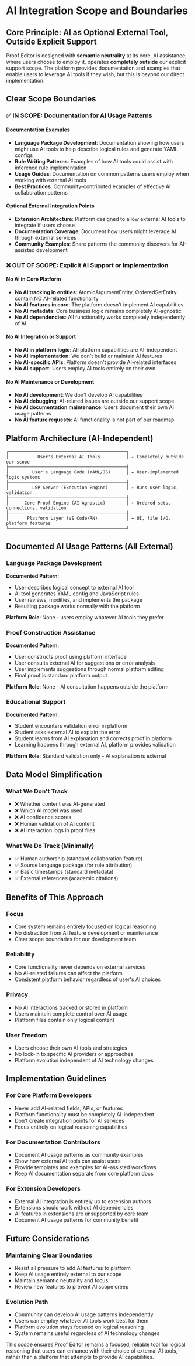 # AI Integration Scope and Boundaries

## Core Principle: AI as Optional External Tool, Outside Explicit Support

Proof Editor is designed with **semantic neutrality** at its core. AI assistance, where users choose to employ it, operates **completely outside** our explicit support scope. The platform provides documentation and examples that enable users to leverage AI tools if they wish, but this is beyond our direct implementation.

## Clear Scope Boundaries

### ✅ **IN SCOPE: Documentation for AI Usage Patterns**

#### Documentation Examples
- **Language Package Development**: Documentation showing how users might use AI tools to help describe logical rules and generate YAML configs
- **Rule Writing Patterns**: Examples of how AI tools could assist with inference rule implementation
- **Usage Guides**: Documentation on common patterns users employ when working with external AI tools
- **Best Practices**: Community-contributed examples of effective AI collaboration patterns

#### Optional External Integration Points
- **Extension Architecture**: Platform designed to allow external AI tools to integrate if users choose
- **Documentation Coverage**: Document how users might leverage AI through external services
- **Community Examples**: Share patterns the community discovers for AI-assisted development

### ❌ **OUT OF SCOPE: Explicit AI Support or Implementation**

#### No AI in Core Platform
- **No AI tracking in entities**: AtomicArgumentEntity, OrderedSetEntity contain NO AI-related functionality
- **No AI features in core**: The platform doesn't implement AI capabilities
- **No AI metadata**: Core business logic remains completely AI-agnostic
- **No AI dependencies**: All functionality works completely independently of AI

#### No AI Integration or Support
- **No AI in platform logic**: All platform capabilities are AI-independent
- **No AI implementation**: We don't build or maintain AI features
- **No AI-specific APIs**: Platform doesn't provide AI-related interfaces
- **No AI support**: Users employ AI tools entirely on their own

#### No AI Maintenance or Development
- **No AI development**: We don't develop AI capabilities
- **No AI debugging**: AI-related issues are outside our support scope
- **No AI documentation maintenance**: Users document their own AI usage patterns
- **No AI feature requests**: AI functionality is not part of our roadmap

## Platform Architecture (AI-Independent)

```
┌─────────────────────────────────────────────┐
│           User's External AI Tools          │ ← Completely outside our scope
├─────────────────────────────────────────────┤
│         User's Language Code (YAML/JS)      │ ← User-implemented logic systems
├─────────────────────────────────────────────┤
│         LSP Server (Execution Engine)       │ ← Runs user logic, validation
├─────────────────────────────────────────────┤
│      Core Proof Engine (AI-Agnostic)        │ ← Ordered sets, connections, validation
├─────────────────────────────────────────────┤
│       Platform Layer (VS Code/RN)           │ ← UI, file I/O, platform features
└─────────────────────────────────────────────┘
```

## Documented AI Usage Patterns (All External)

### Language Package Development
**Documented Pattern**: 
- User describes logical concept to external AI tool
- AI tool generates YAML config and JavaScript rules
- User reviews, modifies, and implements the package
- Resulting package works normally with the platform

**Platform Role**: None - users employ whatever AI tools they prefer

### Proof Construction Assistance  
**Documented Pattern**:
- User constructs proof using platform interface
- User consults external AI for suggestions or error analysis
- User implements suggestions through normal platform editing
- Final proof is standard platform output

**Platform Role**: None - AI consultation happens outside the platform

### Educational Support
**Documented Pattern**:
- Student encounters validation error in platform
- Student asks external AI to explain the error
- Student learns from AI explanation and corrects proof in platform
- Learning happens through external AI, platform provides validation

**Platform Role**: Standard validation only - AI explanation is external

## Data Model Simplification

### What We Don't Track
- ❌ Whether content was AI-generated
- ❌ Which AI model was used
- ❌ AI confidence scores
- ❌ Human validation of AI content
- ❌ AI interaction logs in proof files

### What We Do Track (Minimally)
- ✅ Human authorship (standard collaboration feature)
- ✅ Source language package (for rule attribution)
- ✅ Basic timestamps (standard metadata)
- ✅ External references (academic citations)

## Benefits of This Approach

### Focus
- Core system remains entirely focused on logical reasoning
- No distraction from AI feature development or maintenance
- Clear scope boundaries for our development team

### Reliability
- Core functionality never depends on external services
- No AI-related failures can affect the platform
- Consistent platform behavior regardless of user's AI choices

### Privacy
- No AI interactions tracked or stored in platform
- Users maintain complete control over AI usage
- Platform files contain only logical content

### User Freedom
- Users choose their own AI tools and strategies
- No lock-in to specific AI providers or approaches
- Platform evolution independent of AI technology changes

## Implementation Guidelines

### For Core Platform Developers
- Never add AI-related fields, APIs, or features
- Platform functionality must be completely AI-independent
- Don't create integration points for AI services
- Focus entirely on logical reasoning capabilities

### For Documentation Contributors
- Document AI usage patterns as community examples
- Show how external AI tools can assist users
- Provide templates and examples for AI-assisted workflows
- Keep AI documentation separate from core platform docs

### For Extension Developers
- External AI integration is entirely up to extension authors
- Extensions should work without AI dependencies
- AI features in extensions are unsupported by core team
- Document AI usage patterns for community benefit

## Future Considerations

### Maintaining Clear Boundaries
- Resist all pressure to add AI features to platform
- Keep AI usage entirely external to our scope
- Maintain semantic neutrality and focus
- Review new features to prevent AI scope creep

### Evolution Path
- Community can develop AI usage patterns independently
- Users can employ whatever AI tools work best for them
- Platform evolution stays focused on logical reasoning
- System remains useful regardless of AI technology changes

This scope ensures Proof Editor remains a focused, reliable tool for logical reasoning that users can enhance with their choice of external AI tools, rather than a platform that attempts to provide AI capabilities.